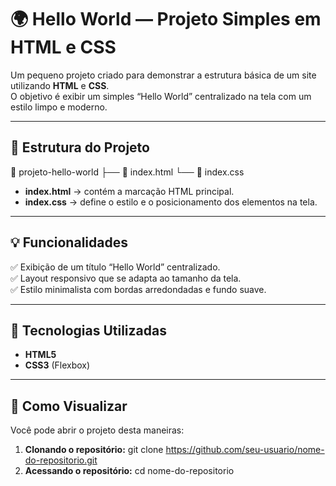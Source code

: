 # 🌍 Hello World — Projeto Simples em HTML e CSS

Um pequeno projeto criado para demonstrar a estrutura básica de um site utilizando **HTML** e **CSS**.  
O objetivo é exibir um simples “Hello World” centralizado na tela com um estilo limpo e moderno.

---

## 🧱 Estrutura do Projeto

📁 projeto-hello-world
├── 📄 index.html
└── 🎨 index.css


- **index.html** → contém a marcação HTML principal.  
- **index.css** → define o estilo e o posicionamento dos elementos na tela.

---

## 💡 Funcionalidades

✅ Exibição de um título “Hello World” centralizado.  
✅ Layout responsivo que se adapta ao tamanho da tela.  
✅ Estilo minimalista com bordas arredondadas e fundo suave.

---

## 🧩 Tecnologias Utilizadas

- **HTML5**
- **CSS3** (Flexbox)

---

## 🚀 Como Visualizar

Você pode abrir o projeto desta maneiras:

1. **Clonando o repositório:**
   git clone https://github.com/seu-usuario/nome-do-repositorio.git
2. **Acessando o repositório:**
   cd nome-do-repositorio
